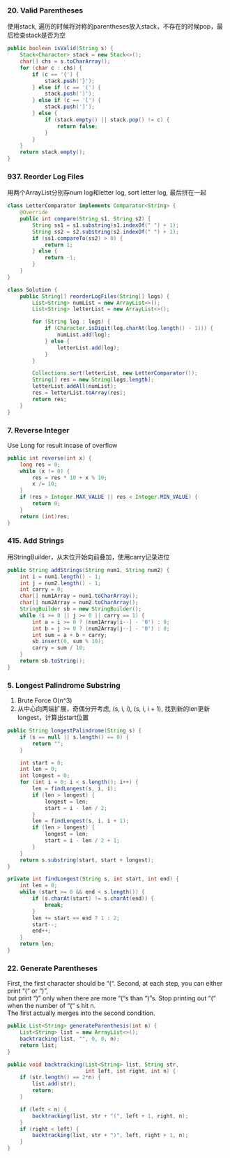 ### 20. Valid Parentheses
使用stack, 遍历的时候将对称的parentheses放入stack，不存在的时候pop，最后检查stack是否为空
```java
public boolean isValid(String s) {
    Stack<Character> stack = new Stack<>();
    char[] chs = s.toCharArray();
    for (char c : chs) {
        if (c == '{') {
            stack.push('}');
        } else if (c == '(') {
            stack.push(')');
        } else if (c == '[') {
            stack.push(']');
        } else {
            if (stack.empty() || stack.pop() != c) {
                return false;
            }
        }
    }
    return stack.empty();
}
```  

### 937. Reorder Log Files
用两个ArrayList分别存num log和letter log, sort letter log, 最后拼在一起
```java
class LetterComparator implements Comparator<String> {
    @Override
    public int compare(String s1, String s2) {
        String ss1 = s1.substring(s1.indexOf(" ") + 1);
        String ss2 = s2.substring(s2.indexOf(" ") + 1);
        if (ss1.compareTo(ss2) > 0) {
            return 1;
        } else {
            return -1;
        }
    }
}

class Solution {
    public String[] reorderLogFiles(String[] logs) {
        List<String> numList = new ArrayList<>();
        List<String> letterList = new ArrayList<>();

        for (String log : logs) {
            if (Character.isDigit(log.charAt(log.length() - 1))) {
                numList.add(log);
            } else {
                letterList.add(log);
            }
        }

        Collections.sort(letterList, new LetterComparator());
        String[] res = new String[logs.length];
        letterList.addAll(numList);
        res = letterList.toArray(res);
        return res;
    }
}
```  

### 7. Reverse Integer
Use Long for result incase of overflow
```java
public int reverse(int x) {
    long res = 0;
    while (x != 0) {
        res = res * 10 + x % 10;
        x /= 10;
    }
    if (res > Integer.MAX_VALUE || res < Integer.MIN_VALUE) {
        return 0;
    }
    return (int)res;
}
```  

### 415. Add Strings
用StringBuilder，从末位开始向前叠加，使用carry记录进位
```java
public String addStrings(String num1, String num2) {
    int i = num1.length() - 1;
    int j = num2.length() - 1;
    int carry = 0;
    char[] num1Array = num1.toCharArray();
    char[] num2Array = num2.toCharArray();
    StringBuilder sb = new StringBuilder();
    while (i >= 0 || j >= 0 || carry == 1) {
        int a = i >= 0 ? (num1Array[i--] - '0') : 0;
        int b = j >= 0 ? (num2Array[j--] - '0') : 0;
        int sum = a + b + carry;
        sb.insert(0, sum % 10);
        carry = sum / 10;
    }
    return sb.toString();
}
```  

### 5. Longest Palindrome Substring
1. Brute Force O(n^3)
2. 从中心向两端扩展，奇偶分开考虑, (s, i, i), (s, i, i + 1), 找到新的len更新longest，计算出start位置
```java
public String longestPalindrome(String s) {
    if (s == null || s.length() == 0) {
        return "";
    }

    int start = 0;
    int len = 0;
    int longest = 0;
    for (int i = 0; i < s.length(); i++) {
        len = findLongest(s, i, i);
        if (len > longest) {
            longest = len;
            start = i - len / 2;
        }
        len = findLongest(s, i, i + 1);
        if (len > longest) {
            longest = len;
            start = i - len / 2 + 1;
        }
    }
    return s.substring(start, start + longest);
}

private int findLongest(String s, int start, int end) {
    int len = 0;
    while (start >= 0 && end < s.length()) {
        if (s.charAt(start) != s.charAt(end)) {
            break;
        }
        len += start == end ? 1 : 2;
        start--;
        end++;
    }
    return len;
}
```  

### 22. Generate Parentheses
First, the first character should be “(“. Second, at each step, you can either print “(“ or “)”,  
but print “)” only when there are more “(“s than “)”s. Stop printing out “(“ when the number of “(“ s hit n.  
The first actually merges into the second condition.
```java
public List<String> generateParenthesis(int n) {
    List<String> list = new ArrayList<>();
    backtracking(list, "", 0, 0, n);
    return list;
}

public void backtracking(List<String> list, String str,
                         int left, int right, int n) {
    if (str.length() == 2*n) {
        list.add(str);
        return;
    }

    if (left < n) {
        backtracking(list, str + "(", left + 1, right, n);
    }
    if (right < left) {
        backtracking(list, str + ")", left, right + 1, n);
    }
}
```  
